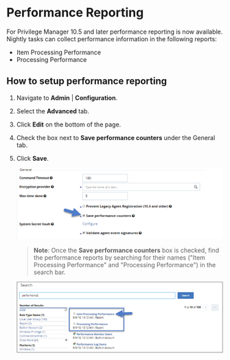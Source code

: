 [title]: # (Performance Reporting)
[tags]: # (Reports)
[priority]: # (2)
# Performance Reporting

For Privilege Manager 10.5 and later performance reporting is now available.
Nightly tasks can collect performance information in the following reports:

* Item Processing Performance
* Processing Performance

## How to setup performance reporting

1. Navigate to __Admin__ | __Configuration__.
1. Select the __Advanced__ tab.
1. Click __Edit__ on the bottom of the page.
1. Check the box next to __Save performance counters__ under the General tab.
1. Click __Save__.

   ![Performance Reporting](images/performance-reporting/pr-1.png)
   >**Note**: Once the __Save performance counters__ box is checked, find the performance reports by searching for their names ("Item Processing Performance" and "Processing Performance") in the search bar.

   ![Performance Reporting](images/performance-reporting/pr-2.png)
